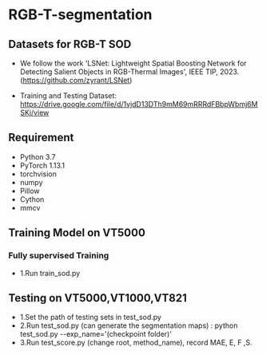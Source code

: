 # RGB-T-segmentation


  
## Datasets for RGB-T SOD

* We follow the work 'LSNet: Lightweight Spatial Boosting Network for Detecting Salient Objects in RGB-Thermal Images', IEEE TIP, 2023.(https://github.com/zyrant/LSNet)

* Training and Testing Dataset: https://drive.google.com/file/d/1vjdD13DTh9mM69mRRRdFBbpWbmj6MSKj/view



## Requirement
* Python 3.7
* PyTorch 1.13.1
* torchvision
* numpy
* Pillow
* Cython
* mmcv



## Training Model on VT5000

### Fully supervised Training
* 1.Run train_sod.py


## Testing on VT5000,VT1000,VT821
* 1.Set the path of testing sets in test_sod.py    
* 2.Run test_sod.py (can generate the segmentation maps) : python test_sod.py --exp_name='(checkpoint folder)'
* 3.Run test_score.py (change root, method_name), record MAE, E, F ,S.




